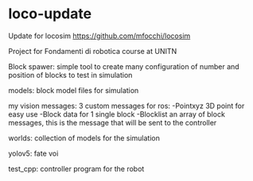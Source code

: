 # loco-update
Update for locosim https://github.com/mfocchi/locosim

Project for Fondamenti di robotica course at UNITN


Block spawer:
simple tool to create many configuration of number and position of blocks to test in simulation

models:
block model files for simulation

my vision messages:
3 custom messages for ros:
-Pointxyz 3D point for easy use
-Block data for 1 single block
-Blocklist an array of block messages, this is the message that will be sent to the controller

worlds:
collection of models for the simulation

yolov5:
fate voi

test_cpp:
controller program for the robot
